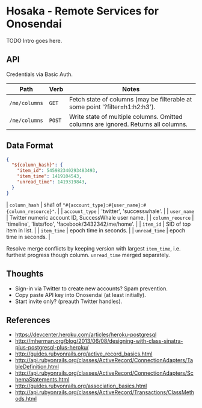 Hosaka - Remote Services for Onosendai
======================================

TODO Intro goes here.

API
---

Credentials via Basic Auth.

| Path          | Verb   | Notes                                                                                |
| ----          | ----   | -----                                                                                |
| `/me/columns` | `GET`  | Fetch state of columns (may be filterable at some point '?filter=h1:h2:h3').         |
| `/me/columns` | `POST` | Write state of multiple columns.  Omitted columns are ignored.  Returns all columns. |

Data Format
-----------

```json
{
  "${column_hash}": {
    "item_id": 545982340293483493,
    "item_time": 1419104543,
    "unread_time": 1419319843,
  }
}
```

| `column_hash`    | sha1 of `"#{account_type}:#{user_name}:#{column_resource}"`. |
| `account_type`   | 'twitter', 'successwhale'.                                   |
| `user_name`      | Twitter numeric account ID, SuccessWhale user name.          |
| `column_reource` | 'timeline', 'lists/foo', 'facebook/3432342/me/home'.         |
| `item_id`        | SID of top item in list.                                     |
| `item_time`      | epoch time in seconds.                                       |
| `unread_time`    | epoch time in seconds.                                       |

Resolve merge conflicts by keeping version with largest `item_time`,
i.e. furthest progress though column.
`unread_time` merged separately.

Thoughts
--------

* Sign-in via Twitter to create new accounts?  Spam prevention.
* Copy paste API key into Onosendai (at least initially).
* Start invite only? (preauth Twitter handles).

References
----------

* https://devcenter.heroku.com/articles/heroku-postgresql
* http://mherman.org/blog/2013/06/08/designing-with-class-sinatra-plus-postgresql-plus-heroku/
* http://guides.rubyonrails.org/active_record_basics.html
* http://api.rubyonrails.org/classes/ActiveRecord/ConnectionAdapters/TableDefinition.html
* http://api.rubyonrails.org/classes/ActiveRecord/ConnectionAdapters/SchemaStatements.html
* http://guides.rubyonrails.org/association_basics.html
* http://api.rubyonrails.org/classes/ActiveRecord/Transactions/ClassMethods.html
